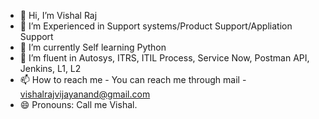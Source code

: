 - 👋 Hi, I’m Vishal Raj
- 👀 I’m Experienced in Support systems/Product Support/Appliation Support
- 🌱 I’m currently Self learning Python
- 💞️ I’m fluent in Autosys, ITRS, ITIL Process, Service Now, Postman API, Jenkins, L1, L2
- 📫 How to reach me - You can reach me through mail - vishalrajvijayanand@gmail.com
- 😄 Pronouns: Call me Vishal.

<!---
Vishal-0927/Vishal-0927 is a ✨ special ✨ repository because its `README.md` (this file) appears on your GitHub profile.
You can click the Preview link to take a look at your changes.
--->
